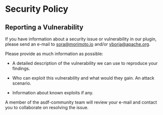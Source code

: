 # Security Policy

## Reporting a Vulnerability

If you have information about a security issue or vulnerability in our plugin,
please send an e-mail to <sora@morimoto.io> and/or <vborja@apache.org>.

Please provide as much information as possible:

- A detailed description of the vulnerability we can use to reproduce your
  findings.

- Who can exploit this vulnerability and what would they gain. An attack
  scenario.

- Information about known exploits if any.

A member of the asdf-community team will review your e-mail and contact you to
collaborate on resolving the issue.
